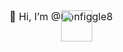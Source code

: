 <div id="header" align="center">
<img src="https://media.giphy.com/media/aotWWaGrXuNuo/giphy.gif" width="50px" height="50px" style="position:absolute" frameBorder="0" class="giphy-embed" allowFullScreen>
</div>
<div id="badges" align="center">
 <img src="https://komarev.com/ghpvc/?username=Configgle8&style=flat-square&color=blue" alt="">
</div>
<div id="textBox" align="center" style="font-size: 16px">
👋 Hi, I’m @Configgle8
</div>
<!---
Configgle8/Configgle8 is a ✨ special ✨ repository because its `README.md` (this file) appears on your GitHub profile.
You can click the Preview link to take a look at your changes.
--->
